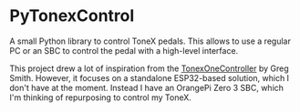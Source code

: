 # PyTonexControl

A small Python library to control ToneX pedals. This allows to use a regular PC or an SBC to control the pedal with a high-level interface.

This project drew a lot of inspiration from the [TonexOneController](https://github.com/Builty/TonexOneController) by Greg Smith. However, it focuses on a standalone ESP32-based solution, which I don't have at the moment. Instead I have an OrangePi Zero 3 SBC, which I'm thinking of repurposing to control my ToneX.

